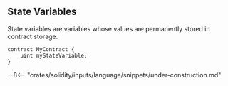## State Variables

State variables are variables whose values are permanently stored in contract storage.

```solidity
contract MyContract {
    uint myStateVariable;
}
```

--8<-- "crates/solidity/inputs/language/snippets/under-construction.md"
